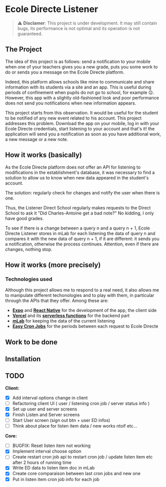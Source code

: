 # Ecole Directe Listener

> ⚠️ **Disclamer**: This project is under development. It may still contain bugs, its performance is not optimal and its operation is not guaranteed.

## The Project

The idea of this project is as follows: send a notification to your mobile when one of your teachers gives you a new grade, puts you some work to do or sends you a message on the Ecole Directe platform.

Indeed, this platform allows schools like mine to communicate and share information with its students via a site and an app. This is useful during periods of confinement when pupils do not go to school, for example 😉. However, this app with a slightly old-fashioned look and poor performance does not send you notifications when new information appears.

This project starts from this observation. It would be useful for the student to be notified of any new event related to his account. This project addresses this problem. Download the app on your mobile, log in with your Ecole Directe credentials, start listening to your account and that's it! the application will send you a notification as soon as you have additional work, a new message or a new note.



## How it works (basically)

As the Ecole Directe platform does not offer an API for listening to modifications in the establishment's database, it was necessary to find a solution to allow us to know when new data appeared in the student's account.

The solution: regularly check for changes and notify the user when there is one.

Thus, the Listener Direct School regularly makes requests to the Direct School to ask it "Did Charles-Antoine get a bad note?" No kidding, I only have good grades.

To see if there is a change between a query n and a query n + 1, Ecole Directe Listener stores in mLab for each listening the data of query n and compares it with the new data of query n + 1, if it are different: it sends you a notification, otherwise the process continues. Attention, even if there are changes, nothing stop.



## How it works (more precisely)



### Technologies used

Although this project allows me to respond to a real need, it also allows me to manipulate different techonologies and to play with them, in particular through the APIs that they offer. Among these are:

* **[Expo]** and **[React Native]** for the development of the app, the client side
* **[Vercel]** and its **[serverless functions]** for the backend part
* **[mLab]** for keeping the data of the current listening
* **[Easy Cron Jobs]** for the periods between each request to Ecole Directe

[Expo]: https://github.com/expo/expo
[React Native]: https://github.com/facebook/react-native
[Vercel]: https://github.com/vercel/vercel
[serverless functions]: https://vercel.com/docs/v2/serverless-functions/introduction
[mLab]: https://mlab.com/
[Easy Cron Jobs]: https://www.easycron.com/



## Work to be done



## Installation



## TODO

**Client:**

- [x] Add interval options change in client
- [ ] Refactoring client UI ( user / listening cron job / server status info )
- [x] Set up user and server screens
- [x] Finish Listen and Server screens
- [ ] Start User screen (sign out btn + user ED infos)
- [ ] Think about place for listen item data / new works ntoif etc...

**Core:**

- [ ] BUGFIX: Reset listen item not working
- [x] Implement interval choose option
- [ ] Create restart cron job api to restart cron job / update listen item etc after 2 hours of running time
- [x] Write ED data to listen item doc in mLab
- [x] Create core comparaison between last cron jobs and new one
- [x] Put in listen item cron job info for each job
